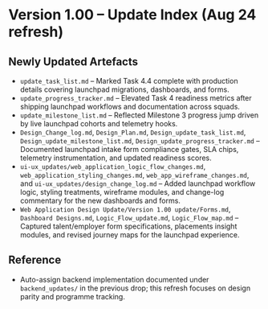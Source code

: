 # Version 1.00 – Update Index (Aug 24 refresh)

## Newly Updated Artefacts
- `update_task_list.md` – Marked Task 4.4 complete with production details covering launchpad migrations, dashboards, and forms.
- `update_progress_tracker.md` – Elevated Task 4 readiness metrics after shipping launchpad workflows and documentation across squads.
- `update_milestone_list.md` – Reflected Milestone 3 progress jump driven by live launchpad cohorts and telemetry hooks.
- `Design_Change_log.md`, `Design_Plan.md`, `Design_update_task_list.md`, `Design_update_milestone_list.md`, `Design_update_progress_tracker.md` – Documented launchpad intake form compliance gates, SLA chips, telemetry instrumentation, and updated readiness scores.
- `ui-ux_updates/web_application_logic_flow_changes.md`, `web_application_styling_changes.md`, `web_app_wireframe_changes.md`, and `ui-ux_updates/design_change_log.md` – Added launchpad workflow logic, styling treatments, wireframe modules, and change-log commentary for the new dashboards and forms.
- `Web Application Design Update/Version 1.00 update/Forms.md`, `Dashboard Designs.md`, `Logic_Flow_update.md`, `Logic_Flow_map.md` – Captured talent/employer form specifications, placements insight modules, and revised journey maps for the launchpad experience.

## Reference
- Auto-assign backend implementation documented under `backend_updates/` in the previous drop; this refresh focuses on design parity and programme tracking.
